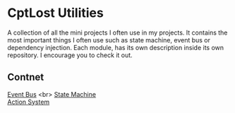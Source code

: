 # CptLost Utilities
A collection of all the mini projects I often use in my projects. It contains the most important things I often use such as state machine, event bus or dependency injection. Each module, has its own description inside its own repository. I encourage you to check it out.
## Contnet
[Event Bus](https://github.com/vuejs/vue](https://github.com/CaptainLost/Event-Bus)https://github.com/CaptainLost/Event-Bus) <br>
[State Machine](https://github.com/CaptainLost/State-Machine) <br>
[Action System](https://github.com/CaptainLost/Action-System) <br>

